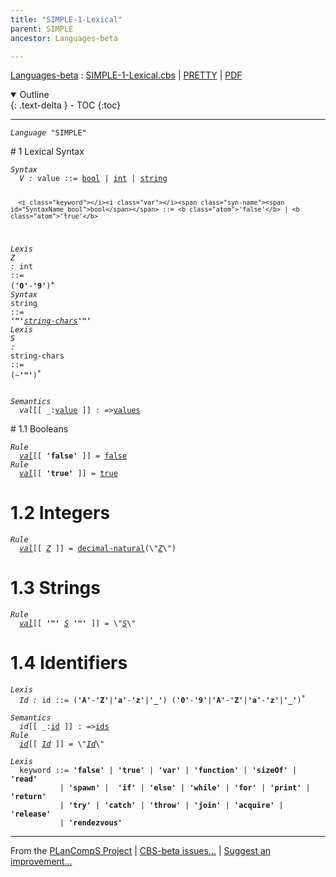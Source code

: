 ```yaml
---
title: "SIMPLE-1-Lexical"
parent: SIMPLE
ancestor: Languages-beta

---
```


[Languages-beta] : [SIMPLE-1-Lexical.cbs] \| [PRETTY] \| [PDF]

<details open markdown="block">
  <summary>
    Outline
  </summary>
  {: .text-delta }
- TOC
{:toc}
</details>

----
<div class="highlighter-rouge"><pre class="highlight"><code><i class="keyword">Language</i> <span id="Language_SIMPLE">"SIMPLE"</span></code></pre></div>
# <span id="SectionNumber_1">1</span> Lexical Syntax


<div class="highlighter-rouge"><pre class="highlight"><code><i class="keyword">Syntax</i>
  <i class="keyword"></i><i class="var"><i class="var"><span id="VariableStem_V">V</span></i> :</i> <span class="syn-name"><span id="SyntaxName_value">value</span></span> ::= <span class="syn-name"><a href="#SyntaxName_bool">bool</a></span> | <span class="syn-name"><a href="#SyntaxName_int">int</a></span> | <span class="syn-name"><a href="#SyntaxName_string">string</a></span>

      <i class="keyword"></i><i class="var"></i><span class="syn-name"><span id="SyntaxName_bool">bool</span></span> ::= <b class="atom">'false'</b> | <b class="atom">'true'</b>
<i class="keyword">Lexis</i>
  <i class="keyword"></i><i class="var"><i class="var"><span id="VariableStem_Z">Z</span></i> :</i> <span class="syn-name"><span id="SyntaxName_int">int</span></span> ::= (<b class="atom">'0'</b>-<b class="atom">'9'</b>)<sup class="sup">+</sup>
<i class="keyword">Syntax</i>
      <i class="keyword"></i><i class="var"></i><span class="syn-name"><span id="SyntaxName_string">string</span></span> ::= <b class="atom">'"'</b>_<span class="syn-name"><a href="#SyntaxName_string-chars">string-chars</a></span>_<b class="atom">'"'</b>
<i class="keyword">Lexis</i>
  <i class="keyword"></i><i class="var"><i class="var"><span id="VariableStem_S">S</span></i> :</i> <span class="syn-name"><span id="SyntaxName_string-chars">string-chars</span></span> ::= (~<b class="atom">'"'</b>)<sup class="sup">*</sup></code></pre></div>


<div class="highlighter-rouge"><pre class="highlight"><code><i class="keyword">Semantics</i>
  <i class="sem-name"><span id="SemanticsName_val">val</span></i>[[ _:<span class="syn-name"><a href="#SyntaxName_value">value</a></span> ]] : =><span class="name"><a href="../../../../../Funcons-beta/Values/Value-Types/index.html#Name_values">values</a></span></code></pre></div>
# <span id="SectionNumber_1.1">1.1</span> Booleans


<div class="highlighter-rouge"><pre class="highlight"><code><i class="keyword">Rule</i>
  <i class="sem-name"><a href="#SemanticsName_val">val</a></i>[[ <b class="atom">'false'</b> ]] = <span class="name"><a href="../../../../../Funcons-beta/Values/Primitive/Booleans/index.html#Name_false">false</a></span>
<i class="keyword">Rule</i>
  <i class="sem-name"><a href="#SemanticsName_val">val</a></i>[[ <b class="atom">'true'</b> ]] = <span class="name"><a href="../../../../../Funcons-beta/Values/Primitive/Booleans/index.html#Name_true">true</a></span></code></pre></div>


# <span id="SectionNumber_1.2">1.2</span> Integers

<div class="highlighter-rouge"><pre class="highlight"><code><i class="keyword">Rule</i>
  <i class="sem-name"><a href="#SemanticsName_val">val</a></i>[[ <span id="Variable177_Z"><i class="var"><a href="#VariableStem_Z">Z</a></i></span> ]] = <span class="name"><a href="../../../../../Funcons-beta/Values/Primitive/Integers/index.html#Name_decimal-natural">decimal-natural</a></span>(\"<a href="#Variable177_Z"><i class="var">Z</i></a>\")</code></pre></div>


# <span id="SectionNumber_1.3">1.3</span> Strings

<div class="highlighter-rouge"><pre class="highlight"><code><i class="keyword">Rule</i>
  <i class="sem-name"><a href="#SemanticsName_val">val</a></i>[[ <b class="atom">'"'</b> <span id="Variable219_S"><i class="var"><a href="#VariableStem_S">S</a></i></span> <b class="atom">'"'</b> ]] = \"<a href="#Variable219_S"><i class="var">S</i></a>\"</code></pre></div>


# <span id="SectionNumber_1.4">1.4</span> Identifiers

<div class="highlighter-rouge"><pre class="highlight"><code><i class="keyword">Lexis</i>
  <i class="keyword"></i><i class="var"><i class="var"><span id="VariableStem_Id">Id</span></i> :</i> <span class="syn-name"><span id="SyntaxName_id">id</span></span> ::= (<b class="atom">'A'</b>-<b class="atom">'Z'</b>|<b class="atom">'a'</b>-<b class="atom">'z'</b>|<b class="atom">'_'</b>) (<b class="atom">'0'</b>-<b class="atom">'9'</b>|<b class="atom">'A'</b>-<b class="atom">'Z'</b>|<b class="atom">'a'</b>-<b class="atom">'z'</b>|<b class="atom">'_'</b>)<sup class="sup">*</sup></code></pre></div>

<div class="highlighter-rouge"><pre class="highlight"><code><i class="keyword">Semantics</i>
  <i class="sem-name"><span id="SemanticsName_id">id</span></i>[[ _:<span class="syn-name"><a href="#SyntaxName_id">id</a></span> ]] : =><span class="name"><a href="../../../../../Funcons-beta/Computations/Normal/Binding/index.html#Name_ids">ids</a></span>
<i class="keyword">Rule</i>
  <i class="sem-name"><a href="#SemanticsName_id">id</a></i>[[ <span id="Variable316_Id"><i class="var"><a href="#VariableStem_Id">Id</a></i></span> ]] = \"<a href="#Variable316_Id"><i class="var">Id</i></a>\"</code></pre></div>


<div class="highlighter-rouge"><pre class="highlight"><code><i class="keyword">Lexis</i>
  <i class="keyword"></i><i class="var"></i><span class="syn-name"><span id="SyntaxName_keyword">keyword</span></span> ::= <b class="atom">'false'</b> | <b class="atom">'true'</b> | <b class="atom">'var'</b> | <b class="atom">'function'</b> | <b class="atom">'sizeOf'</b> | <b class="atom">'read'</b>
           | <b class="atom">'spawn'</b> |  <b class="atom">'if'</b> | <b class="atom">'else'</b> | <b class="atom">'while'</b> | <b class="atom">'for'</b> | <b class="atom">'print'</b> | <b class="atom">'return'</b>
           | <b class="atom">'try'</b> | <b class="atom">'catch'</b> | <b class="atom">'throw'</b> | <b class="atom">'join'</b> | <b class="atom">'acquire'</b> | <b class="atom">'release'</b>
           | <b class="atom">'rendezvous'</b></code></pre></div>




[Funcons-beta]: /CBS-beta/docs/Funcons-beta
  "FUNCONS-BETA"
[Unstable-Funcons-beta]: /CBS-beta/docs/Unstable-Funcons-beta
  "UNSTABLE-FUNCONS-BETA"
[Languages-beta]: /CBS-beta/docs/Languages-beta
  "LANGUAGES-BETA"
[Unstable-Languages-beta]: /CBS-beta/docs/Unstable-Languages-beta
  "UNSTABLE-LANGUAGES-BETA"
[CBS-beta]: /CBS-beta
  "CBS-BETA"
[SIMPLE-1-Lexical.cbs]: https://github.com/plancomps/CBS-beta/blob/math/Languages-beta/SIMPLE/SIMPLE-cbs/SIMPLE/SIMPLE-1-Lexical/SIMPLE-1-Lexical.cbs
  "CBS SOURCE FILE ON GITHUB"
[PLAIN]: /CBS-beta/docs/Languages-beta/SIMPLE/SIMPLE-cbs/SIMPLE/SIMPLE-1-Lexical
  "CBS SOURCE WEB PAGE"
[PRETTY]: /CBS-beta/math/Languages-beta/SIMPLE/SIMPLE-cbs/SIMPLE/SIMPLE-1-Lexical
  "CBS-KATEX WEB PAGE"
[PDF]: /CBS-beta/math/Languages-beta/SIMPLE/SIMPLE-cbs/SIMPLE/SIMPLE-1-Lexical/SIMPLE-1-Lexical.pdf
  "CBS-LATEX PDF FILE"
[PLanCompS Project]: https://plancomps.github.io
  "PROGRAMMING LANGUAGE COMPONENTS AND SPECIFICATIONS PROJECT HOME PAGE"

____

From the [PLanCompS Project] | [CBS-beta issues...] | [Suggest an improvement...]

[CBS-beta issues...]: https://github.com/plancomps/CBS-beta/issues
   "CBS-BETA ISSUE REPORTS ON GITHUB"
 [Suggest an improvement...]: mailto:plancomps@gmail.com?Subject=CBS-beta%20-%20comment&Body=Re%3A%20CBS-beta%20specification%20at%20SIMPLE/SIMPLE-1-Lexical/SIMPLE-1-Lexical.cbs%0A%0AComment/Query/Issue/Suggestion%3A%0A%0A%0ASignature%3A%0A
   "GENERATE AN EMAIL TEMPLATE"
